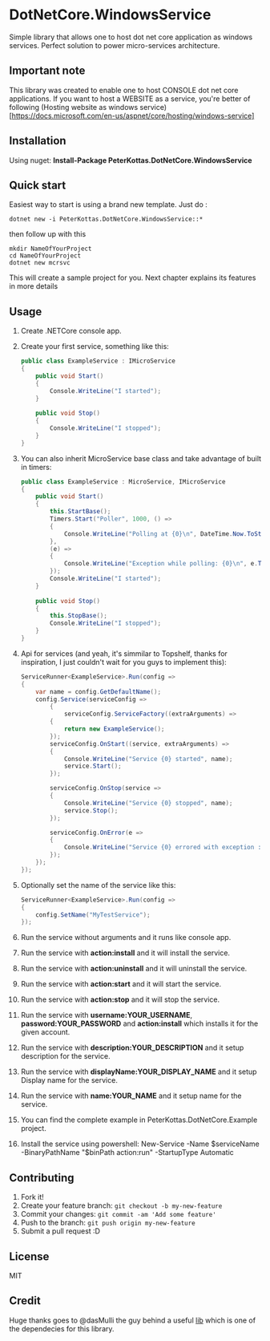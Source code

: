 # DotNetCore.WindowsService

Simple library that allows one to host dot net core application as windows services. Perfect solution to power micro-services architecture.

## Important note 

This library was created to enable one to host CONSOLE dot net core applications. If you want to host a WEBSITE as a service, you're better of following (Hosting website as windows service)[https://docs.microsoft.com/en-us/aspnet/core/hosting/windows-service]

## Installation

Using nuget:
**Install-Package PeterKottas.DotNetCore.WindowsService**

## Quick start

Easiest way to start is using a brand new template. Just do :
```
dotnet new -i PeterKottas.DotNetCore.WindowsService::*
```
then follow up with this
```
mkdir NameOfYourProject
cd NameOfYourProject
dotnet new mcrsvc
```
This will create a sample project for you. Next chapter explains its features in more details

## Usage

1. Create .NETCore console app.
	
2. Create your first service, something like this:
	```cs
	public class ExampleService : IMicroService
	{
		public void Start()
		{
			Console.WriteLine("I started");
		}
		
		public void Stop()
		{
			Console.WriteLine("I stopped");
		}
	}
	```
2. You can also inherit MicroService base class and take advantage of built in timers:
	```cs
	public class ExampleService : MicroService, IMicroService
	{
		public void Start()
		{
			this.StartBase();
			Timers.Start("Poller", 1000, () =>
			{
				Console.WriteLine("Polling at {0}\n", DateTime.Now.ToString("o"));
			},
			(e) =>
			{
				Console.WriteLine("Exception while polling: {0}\n", e.ToString());
			});
			Console.WriteLine("I started");
		}
		
		public void Stop()
		{
			this.StopBase();
			Console.WriteLine("I stopped");
		}
	}
	```
3. Api for services (and yeah, it's simmilar to Topshelf, thanks for inspiration, I just couldn't wait for you guys to implement this):
	```cs
	ServiceRunner<ExampleService>.Run(config =>
	{
		var name = config.GetDefaultName();
		config.Service(serviceConfig =>
			{
				serviceConfig.ServiceFactory((extraArguments) =>
			{
				return new ExampleService();
			});
			serviceConfig.OnStart((service, extraArguments) =>
			{
				Console.WriteLine("Service {0} started", name);
				service.Start();
			});

			serviceConfig.OnStop(service =>
			{
				Console.WriteLine("Service {0} stopped", name);
				service.Stop();
			});

			serviceConfig.OnError(e =>
			{
				Console.WriteLine("Service {0} errored with exception : {1}", name, e.Message);
			});
		});
	});
	```
4. Optionally set the name of the service like this:
	
	```cs
	ServiceRunner<ExampleService>.Run(config =>
	{
		config.SetName("MyTestService");
	});
	```
5. Run the service without arguments and it runs like console app.
6. Run the service with **action:install** and it will install the service.
7. Run the service with **action:uninstall** and it will uninstall the service.
8. Run the service with **action:start** and it will start the service.
9. Run the service with **action:stop** and it will stop the service.
10. Run the service with **username:YOUR_USERNAME**, **password:YOUR_PASSWORD** and **action:install** which installs it for the given account.
11. Run the service with **description:YOUR_DESCRIPTION** and it setup description for the service.
11. Run the service with **displayName:YOUR_DISPLAY_NAME** and it setup Display name for the service.
12. Run the service with **name:YOUR_NAME** and it setup name for the service.
13. You can find the complete example in PeterKottas.DotNetCore.Example project.
14. Install the service using powershell: New-Service -Name $serviceName -BinaryPathName "$binPath action:run" -StartupType Automatic

## Contributing

1. Fork it!
2. Create your feature branch: `git checkout -b my-new-feature`
3. Commit your changes: `git commit -am 'Add some feature'`
4. Push to the branch: `git push origin my-new-feature`
5. Submit a pull request :D

## License

MIT 

## Credit

Huge thanks goes to @dasMulli the guy behind a useful [lib](https://github.com/dasMulli/dotnet-win32-service) which is one of the dependecies for this library.
